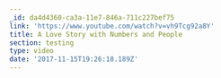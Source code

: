 ```yaml
---
_id: da4d4360-ca3a-11e7-846a-711c227bef75
link: 'https://www.youtube.com/watch?v=vh9Tcg92a8Y'
title: A Love Story with Numbers and People
section: testing
type: video
date: '2017-11-15T19:26:18.189Z'
---
```

